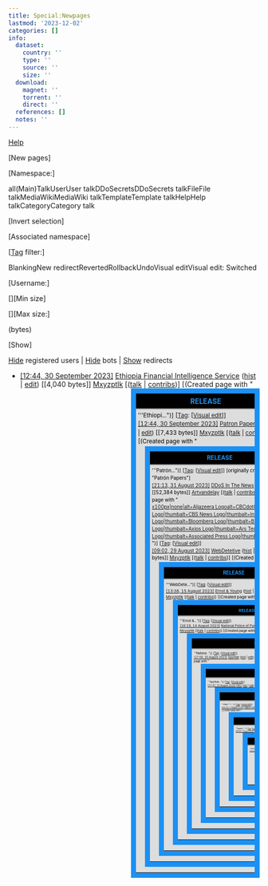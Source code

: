 ```yaml
---
title: Special:Newpages
lastmod: '2023-12-02'
categories: []
info:
  dataset:
    country: ''
    type: ''
    source: ''
    size: ''
  download:
    magnet: ''
    torrent: ''
    direct: ''
  references: []
  notes: ''
---
```




[Help](https://www.mediawiki.org/wiki/Special:MyLanguage/Help:New_pages)

[New
pages]

[Namespace:]

all(Main)TalkUserUser talkDDoSecretsDDoSecrets talkFileFile
talkMediaWikiMediaWiki talkTemplateTemplate talkHelpHelp
talkCategoryCategory talk

[Invert selection]

[Associated namespace]

[[Tag](./Special:Tags.html "Special:Tags")
filter:]

BlankingNew
redirectRevertedRollbackUndoVisual editVisual edit: Switched

[Username:]

[][Min
size]

[][Max
size:]

(bytes)

[Show]

<div>

[Hide](../index.php%3Ftitle=Special:NewPages&hideliu=1.html "Special:NewPages")
registered users |
[Hide](../index.php%3Ftitle=Special:NewPages&hidebots=1.html "Special:NewPages")
bots |
[Show](../index.php%3Ftitle=Special:NewPages&hideredirs=0.html "Special:NewPages")
redirects

</div>

- [[12:44, 30 September
2023]](../index.php%3Ftitle=Ethiopia_Financial_Intelligence_Service&oldid=2686.html "Ethiopia Financial Intelligence Service")
‎[Ethiopia Financial Intelligence
Service](Ethiopia_Financial_Intelligence_Service.html "Ethiopia Financial Intelligence Service")
([hist](../index.php%3Ftitle=Ethiopia_Financial_Intelligence_Service&action=history.html "Ethiopia Financial Intelligence Service")
|
[edit](../index.php%3Ftitle=Ethiopia_Financial_Intelligence_Service&action=edit.html "Ethiopia Financial Intelligence Service"))
‎[[4,040 bytes]]
‎[Mxyzptlk](../index.php%3Ftitle=User:Mxyzptlk&action=edit&redlink=1.html "User:Mxyzptlk (page does not exist)")
[([talk](../index.php%3Ftitle=User_talk:Mxyzptlk&action=edit&redlink=1.html "User talk:Mxyzptlk (page does not exist)") |
[contribs](./Special:Contributions/Mxyzptlk.html "Special:Contributions/Mxyzptlk"))]
[(Created page with "<table style="float:right; width:258px;
margin:0 0 7px 14px; border-collapse:collapse; background:#ddd;
border:10px solid #1c90f3; line-height:1.5; color:#000;
font-size:smaller;"><tr><th colspan="2"
style="background:#000; border-bottom:1px solid #999;
font-size:larger; padding:4px; text-align:center;
color:#1c90f3;">RELEASE</th></tr><tr
style="border-bottom:1px solid #999;"><th colspan="2"
style="padding:0;"></th></tr><tr><td colspan="2"
style="padding:4px;">'''Ethiopi...")]
[[Tag](./Special:Tags.html "Special:Tags"): [[Visual
edit](https://ddosecrets.com/index.php?title=DDoSecrets:VisualEditor&action=edit&redlink=1 "DDoSecrets:VisualEditor (page does not exist)")]]
- [[12:44, 30 September
2023]](../index.php%3Ftitle=Patron_Papers&oldid=2685.html "Patron Papers")
‎[Patron
Papers](Patron_Papers.html "Patron Papers")
([hist](../index.php%3Ftitle=Patron_Papers&action=history.html "Patron Papers")
|
[edit](../index.php%3Ftitle=Patron_Papers&action=edit.html "Patron Papers"))
‎[[7,433 bytes]]
‎[Mxyzptlk](../index.php%3Ftitle=User:Mxyzptlk&action=edit&redlink=1.html "User:Mxyzptlk (page does not exist)")
[([talk](../index.php%3Ftitle=User_talk:Mxyzptlk&action=edit&redlink=1.html "User talk:Mxyzptlk (page does not exist)") |
[contribs](./Special:Contributions/Mxyzptlk.html "Special:Contributions/Mxyzptlk"))]
[(Created page with "<table style="float:right; width:258px;
margin:0 0 7px 14px; border-collapse:collapse; background:#ddd;
border:10px solid #1c90f3; line-height:1.5; color:#000;
font-size:smaller;"><tr><th colspan="2"
style="background:#000; border-bottom:1px solid #999;
font-size:larger; padding:4px; text-align:center;
color:#1c90f3;">RELEASE</th></tr><tr
style="border-bottom:1px solid #999;"><th colspan="2"
style="padding:0;"></th></tr><tr><td colspan="2"
style="padding:4px;">'''Patrón...")]
[[Tag](./Special:Tags.html "Special:Tags"): [[Visual
edit](https://ddosecrets.com/index.php?title=DDoSecrets:VisualEditor&action=edit&redlink=1 "DDoSecrets:VisualEditor (page does not exist)")]] [originally created
as "Patrón Papers"]
- [[21:13, 31 August
2023]](../index.php%3Ftitle=DDoS_In_The_News&oldid=2629.html "DDoS In The News")
‎[DDoS In The
News](DDoS_In_The_News.html "DDoS In The News")
([hist](../index.php%3Ftitle=DDoS_In_The_News&action=history.html "DDoS In The News")
|
[edit](../index.php%3Ftitle=DDoS_In_The_News&action=edit.html "DDoS In The News"))
‎[[52,384 bytes]]
‎[Artvandelay](../index.php%3Ftitle=User:Artvandelay&action=edit&redlink=1.html "User:Artvandelay (page does not exist)")
[([talk](../index.php%3Ftitle=User_talk:Artvandelay&action=edit&redlink=1.html "User talk:Artvandelay (page does not exist)") |
[contribs](./Special:Contributions/Artvandelay.html "Special:Contributions/Artvandelay"))]
[(Created page with "<div
class="logos">[x100px|none|alt=Aljazeera
Logo](./File:Aljazeera.png.html "File:Aljazeera.png")[alt=CBCdotCA
Logo|thumb](./File:CBCdotCA.png.html "File:CBCdotCA.png")[alt=CBS
News
Logo|thumb](./File:CBS_News.png.html "File:CBS News.png")[alt=Insider
Logo|thumb](./File:Insider.png.html "File:Insider.png")[alt=Bloomberg
Logo|thumb](./File:Bloomberg.png.html "File:Bloomberg.png")[alt=BBC
News
Logo|thumb](./File:BBC_News.png.html "File:BBC News.png")[alt=Axios
Logo|thumb](./File:Axios.png.html "File:Axios.png")[alt=Ars
Technica
Logo|thumb](./File:Ars_Technica.png.html "File:Ars Technica.png")[alt=Associated
Press
Logo|thumb](./File:Associated_Press.png.html "File:Associated Press.png")</div>")]
[[Tag](./Special:Tags.html "Special:Tags"): [[Visual
edit](https://ddosecrets.com/index.php?title=DDoSecrets:VisualEditor&action=edit&redlink=1 "DDoSecrets:VisualEditor (page does not exist)")]]
- [[09:02, 29 August
2023]](../index.php%3Ftitle=WebDetetive&oldid=2616.html "WebDetetive")
‎[WebDetetive](WebDetetive.html "WebDetetive")
([hist](../index.php%3Ftitle=WebDetetive&action=history.html "WebDetetive")
|
[edit](../index.php%3Ftitle=WebDetetive&action=edit.html "WebDetetive"))
‎[[2,562 bytes]]
‎[Mxyzptlk](../index.php%3Ftitle=User:Mxyzptlk&action=edit&redlink=1.html "User:Mxyzptlk (page does not exist)")
[([talk](../index.php%3Ftitle=User_talk:Mxyzptlk&action=edit&redlink=1.html "User talk:Mxyzptlk (page does not exist)") |
[contribs](./Special:Contributions/Mxyzptlk.html "Special:Contributions/Mxyzptlk"))]
[(Created page with "<table style="float:right; width:258px;
margin:0 0 7px 14px; border-collapse:collapse; background:#ddd;
border:10px solid #1c90f3; line-height:1.5; color:#000;
font-size:smaller;"><tr><th colspan="2"
style="background:#000; border-bottom:1px solid #999;
font-size:larger; padding:4px; text-align:center;
color:#1c90f3;">RELEASE</th></tr><tr
style="border-bottom:1px solid #999;"><th colspan="2"
style="padding:0;"></th></tr><tr><td colspan="2"
style="padding:4px;">'''WebDete...")]
[[Tag](./Special:Tags.html "Special:Tags"): [[Visual
edit](https://ddosecrets.com/index.php?title=DDoSecrets:VisualEditor&action=edit&redlink=1 "DDoSecrets:VisualEditor (page does not exist)")]]
- [[13:38, 15 August
2023]](../index.php%3Ftitle=Ernst_&_Young&oldid=2612.html "Ernst & Young")
‎[Ernst &
Young](Ernst_&_Young.html "Ernst & Young")
([hist](../index.php%3Ftitle=Ernst_&_Young&action=history.html "Ernst & Young")
|
[edit](../index.php%3Ftitle=Ernst_&_Young&action=edit.html "Ernst & Young"))
‎[[2,103 bytes]]
‎[Mxyzptlk](../index.php%3Ftitle=User:Mxyzptlk&action=edit&redlink=1.html "User:Mxyzptlk (page does not exist)")
[([talk](../index.php%3Ftitle=User_talk:Mxyzptlk&action=edit&redlink=1.html "User talk:Mxyzptlk (page does not exist)") |
[contribs](./Special:Contributions/Mxyzptlk.html "Special:Contributions/Mxyzptlk"))]
[(Created page with "<table style="float:right; width:258px;
margin:0 0 7px 14px; border-collapse:collapse; background:#ddd;
border:10px solid #1c90f3; line-height:1.5; color:#000;
font-size:smaller;"><tr><th colspan="2"
style="background:#000; border-bottom:1px solid #999;
font-size:larger; padding:4px; text-align:center;
color:#1c90f3;">RELEASE</th></tr><tr
style="border-bottom:1px solid #999;"><th colspan="2"
style="padding:0;"></th></tr><tr><td colspan="2"
style="padding:4px;">'''Ernst &...")]
[[Tag](./Special:Tags.html "Special:Tags"): [[Visual
edit](https://ddosecrets.com/index.php?title=DDoSecrets:VisualEditor&action=edit&redlink=1 "DDoSecrets:VisualEditor (page does not exist)")]]
- [[16:19, 14 August
2023]](../index.php%3Ftitle=National_Police_of_Paraguay&oldid=2605.html "National Police of Paraguay")
‎[National Police of
Paraguay](National_Police_of_Paraguay.html "National Police of Paraguay")
([hist](../index.php%3Ftitle=National_Police_of_Paraguay&action=history.html "National Police of Paraguay")
|
[edit](../index.php%3Ftitle=National_Police_of_Paraguay&action=edit.html "National Police of Paraguay"))
‎[[2,583 bytes]]
‎[Mxyzptlk](../index.php%3Ftitle=User:Mxyzptlk&action=edit&redlink=1.html "User:Mxyzptlk (page does not exist)")
[([talk](../index.php%3Ftitle=User_talk:Mxyzptlk&action=edit&redlink=1.html "User talk:Mxyzptlk (page does not exist)") |
[contribs](./Special:Contributions/Mxyzptlk.html "Special:Contributions/Mxyzptlk"))]
[(Created page with "<table style="float:right; width:258px;
margin:0 0 7px 14px; border-collapse:collapse; background:#ddd;
border:10px solid #1c90f3; line-height:1.5; color:#000;
font-size:smaller;"><tr><th colspan="2"
style="background:#000; border-bottom:1px solid #999;
font-size:larger; padding:4px; text-align:center;
color:#1c90f3;">RELEASE</th></tr><tr
style="border-bottom:1px solid #999;"><th colspan="2"
style="padding:0;"></th></tr><tr><td colspan="2"
style="padding:4px;">'''Nationa...")]
[[Tag](./Special:Tags.html "Special:Tags"): [[Visual
edit](https://ddosecrets.com/index.php?title=DDoSecrets:VisualEditor&action=edit&redlink=1 "DDoSecrets:VisualEditor (page does not exist)")]]
- [[17:56, 10 August
2023]](../index.php%3Ftitle=SpyHide&oldid=2603.html "SpyHide")
‎[SpyHide](SpyHide.html "SpyHide")
([hist](../index.php%3Ftitle=SpyHide&action=history.html "SpyHide")
|
[edit](../index.php%3Ftitle=SpyHide&action=edit.html "SpyHide"))
‎[[2,528 bytes]]
‎[Mxyzptlk](../index.php%3Ftitle=User:Mxyzptlk&action=edit&redlink=1.html "User:Mxyzptlk (page does not exist)")
[([talk](../index.php%3Ftitle=User_talk:Mxyzptlk&action=edit&redlink=1.html "User talk:Mxyzptlk (page does not exist)") |
[contribs](./Special:Contributions/Mxyzptlk.html "Special:Contributions/Mxyzptlk"))]
[(Created page with "<table style="float:right; width:258px;
margin:0 0 7px 14px; border-collapse:collapse; background:#ddd;
border:10px solid #1c90f3; line-height:1.5; color:#000;
font-size:smaller;"><tr><th colspan="2"
style="background:#000; border-bottom:1px solid #999;
font-size:larger; padding:4px; text-align:center;
color:#1c90f3;">RELEASE</th></tr><tr
style="border-bottom:1px solid #999;"><th colspan="2"
style="padding:0;"></th></tr><tr><td colspan="2"
style="padding:4px;">'''SpyHide...")]
[[Tag](./Special:Tags.html "Special:Tags"): [[Visual
edit](https://ddosecrets.com/index.php?title=DDoSecrets:VisualEditor&action=edit&redlink=1 "DDoSecrets:VisualEditor (page does not exist)")]]
- [[17:47, 10 August
2023]](../index.php%3Ftitle=PWC&oldid=2599.html "PWC")
‎[PWC](PWC.html "PWC")
([hist](../index.php%3Ftitle=PWC&action=history.html "PWC")
|
[edit](../index.php%3Ftitle=PWC&action=edit.html "PWC"))
‎[[2,118 bytes]]
‎[Mxyzptlk](../index.php%3Ftitle=User:Mxyzptlk&action=edit&redlink=1.html "User:Mxyzptlk (page does not exist)")
[([talk](../index.php%3Ftitle=User_talk:Mxyzptlk&action=edit&redlink=1.html "User talk:Mxyzptlk (page does not exist)") |
[contribs](./Special:Contributions/Mxyzptlk.html "Special:Contributions/Mxyzptlk"))]
[(Created page with "<table style="float:right; width:258px;
margin:0 0 7px 14px; border-collapse:collapse; background:#ddd;
border:10px solid #1c90f3; line-height:1.5; color:#000;
font-size:smaller;"><tr><th colspan="2"
style="background:#000; border-bottom:1px solid #999;
font-size:larger; padding:4px; text-align:center;
color:#1c90f3;">RELEASE</th></tr><tr
style="border-bottom:1px solid #999;"><th colspan="2"
style="padding:0;"></th></tr><tr><td colspan="2"
style="padding:4px;">'''PWC'''<...")]
[[Tag](./Special:Tags.html "Special:Tags"): [[Visual
edit](https://ddosecrets.com/index.php?title=DDoSecrets:VisualEditor&action=edit&redlink=1 "DDoSecrets:VisualEditor (page does not exist)")]]
- [[09:39, 7 August
2023]](../index.php%3Ftitle=Aqaba_Company_for_Ports_Operation_&_Management,_Jordan&oldid=2587.html "Aqaba Company for Ports Operation & Management, Jordan")
‎[Aqaba Company for Ports Operation & Management,
Jordan](Aqaba_Company_for_Ports_Operation_&_Management,_Jordan.html "Aqaba Company for Ports Operation & Management, Jordan")
([hist](../index.php%3Ftitle=Aqaba_Company_for_Ports_Operation_&_Management,_Jordan&action=history.html "Aqaba Company for Ports Operation & Management, Jordan")
|
[edit](../index.php%3Ftitle=Aqaba_Company_for_Ports_Operation_&_Management,_Jordan&action=edit.html "Aqaba Company for Ports Operation & Management, Jordan"))
‎[[2,474 bytes]]
‎[Mxyzptlk](../index.php%3Ftitle=User:Mxyzptlk&action=edit&redlink=1.html "User:Mxyzptlk (page does not exist)")
[([talk](../index.php%3Ftitle=User_talk:Mxyzptlk&action=edit&redlink=1.html "User talk:Mxyzptlk (page does not exist)") |
[contribs](./Special:Contributions/Mxyzptlk.html "Special:Contributions/Mxyzptlk"))]
[(Created page with "<table style="float:right; width:258px;
margin:0 0 7px 14px; border-collapse:collapse; background:#ddd;
border:10px solid #1c90f3; line-height:1.5; color:#000;
font-size:smaller;"><tr><th colspan="2"
style="background:#000; border-bottom:1px solid #999;
font-size:larger; padding:4px; text-align:center;
color:#1c90f3;">RELEASE</th></tr><tr
style="border-bottom:1px solid #999;"><th colspan="2"
style="padding:0;"></th></tr><tr><td colspan="2"
style="padding:4px;">'''Aqaba C...")]
[[Tag](./Special:Tags.html "Special:Tags"): [[Visual
edit](https://ddosecrets.com/index.php?title=DDoSecrets:VisualEditor&action=edit&redlink=1 "DDoSecrets:VisualEditor (page does not exist)")]]
- [[08:56, 7 August
2023]](../index.php%3Ftitle=Prime_Minister_of_Iraq's_Office&oldid=2585.html "Prime Minister of Iraq's Office")
‎[Prime Minister of Iraq's
Office](Prime_Minister_of_Iraq's_Office.html "Prime Minister of Iraq's Office")
([hist](../index.php%3Ftitle=Prime_Minister_of_Iraq's_Office&action=history.html "Prime Minister of Iraq's Office")
|
[edit](../index.php%3Ftitle=Prime_Minister_of_Iraq's_Office&action=edit.html "Prime Minister of Iraq's Office"))
‎[[2,215 bytes]]
‎[Mxyzptlk](../index.php%3Ftitle=User:Mxyzptlk&action=edit&redlink=1.html "User:Mxyzptlk (page does not exist)")
[([talk](../index.php%3Ftitle=User_talk:Mxyzptlk&action=edit&redlink=1.html "User talk:Mxyzptlk (page does not exist)") |
[contribs](./Special:Contributions/Mxyzptlk.html "Special:Contributions/Mxyzptlk"))]
[(Created page with "<table style="float:right; width:258px;
margin:0 0 7px 14px; border-collapse:collapse; background:#ddd;
border:10px solid #1c90f3; line-height:1.5; color:#000;
font-size:smaller;"><tr><th colspan="2"
style="background:#000; border-bottom:1px solid #999;
font-size:larger; padding:4px; text-align:center;
color:#1c90f3;">RELEASE</th></tr><tr
style="border-bottom:1px solid #999;"><th colspan="2"
style="padding:0;"></th></tr><tr><td colspan="2"
style="padding:4px;">'''Prime M...")]
[[Tag](./Special:Tags.html "Special:Tags"): [[Visual
edit](https://ddosecrets.com/index.php?title=DDoSecrets:VisualEditor&action=edit&redlink=1 "DDoSecrets:VisualEditor (page does not exist)")]]
- [[12:25, 3 August
2023]](../index.php%3Ftitle=Oculus&oldid=2572.html "Oculus")
‎[Oculus](Oculus.html "Oculus")
([hist](../index.php%3Ftitle=Oculus&action=history.html "Oculus")
|
[edit](../index.php%3Ftitle=Oculus&action=edit.html "Oculus"))
‎[[3,489 bytes]]
‎[Mxyzptlk](../index.php%3Ftitle=User:Mxyzptlk&action=edit&redlink=1.html "User:Mxyzptlk (page does not exist)")
[([talk](../index.php%3Ftitle=User_talk:Mxyzptlk&action=edit&redlink=1.html "User talk:Mxyzptlk (page does not exist)") |
[contribs](./Special:Contributions/Mxyzptlk.html "Special:Contributions/Mxyzptlk"))]
[(Created page with "<table style="float:right; width:258px;
margin:0 0 7px 14px; border-collapse:collapse; background:#ddd;
border:10px solid #1c90f3; line-height:1.5; color:#000;
font-size:smaller;"><tr><th colspan="2"
style="background:#000; border-bottom:1px solid #999;
font-size:larger; padding:4px; text-align:center;
color:#1c90f3;">RELEASE</th></tr><tr
style="border-bottom:1px solid #999;"><th colspan="2"
style="padding:0;"></th></tr><tr><td colspan="2"
style="padding:4px;">'''Oculus'...")]
[[Tag](./Special:Tags.html "Special:Tags"): [[Visual
edit](https://ddosecrets.com/index.php?title=DDoSecrets:VisualEditor&action=edit&redlink=1 "DDoSecrets:VisualEditor (page does not exist)")]]

Retrieved from
"[https://ddosecrets.com/wiki/Special:NewPages](./Special:NewPages.html)"

